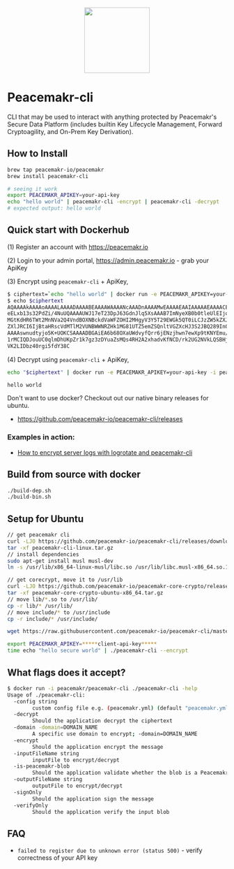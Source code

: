 <p align="center">
  <br>
    <img src="https://admin.peacemakr.io/images/PeacemakrP-Golden.png" width="150"/>
  <br>
</p>

# Peacemakr-cli
CLI that may be used to interact with anything protected by Peacemakr's Secure Data Platform (includes builtin Key Lifecycle Management, Forward Cryptoagility, and On-Prem Key Derivation).

## How to Install
```sh
brew tap peacemakr-io/peacemakr
brew install peacemakr-cli

# seeing it work
export PEACEMAKR_APIKEY=your-api-key
echo "hello world" | peacemakr-cli -encrypt | peacemakr-cli -decrypt
# expected output: hello world
```

## Quick start with Dockerhub
 (1) Register an account with https://peacemakr.io

 (2) Login to your admin portal, https://admin.peacemakr.io - grab your ApiKey

 (3) Encrypt using `peacemakr-cli` + ApiKey,
```sh
$ ciphertext=`echo "hello world" | docker run -e PEACEMAKR_APIKEY=your-api-key -i peacemakr/peacemakr-cli ./peacemakr-cli -encrypt`
$ echo $ciphertext
AQAAAAkAAAAoAAAALAAAADAAAABEAAAAWAAAANcAAADnAAAAMwEAAAAEAAIAAAAAEAAAACEI
eELxb13s32PdZi/4NuUQAAAAUWJ17eT23DpJ63GdnJlq5XsAAAB7ImNyeXB0b0tleUlEIjoi
MGtKdHR6TWt2MnNVa2Q4VndBOXNBckdVaWFZOHI2MHgyV3Y5T29EWGk5QT0iLCJzZW5kZXJL
ZXlJRCI6IjBtaHRscVdMTlM2VUNBWWNRZHk1MG81UTZ5emZSQnltVGZXcHJ3S2JBQ289In0M
AAAAswnudtyjo5K+UOKCSAAAADBGAiEA6b68OXaUWdvyfQrr6jENzjhwn7ewXp9tKNYEmu/W
1rMCIQDJouUC0qlmDhUKpZr1k7gz3zDYuaZsMQs4RH2A2xhadvKfNCD/rk2UG2NVkLQSBHjF
VK2LIDbz40rgi5fdY38C
```
(4) Decrypt using `peacemakr-cli` + ApiKey,
```sh
echo "$ciphertext" | docker run -e PEACEMAKR_APIKEY=your-api-key -i peacemakr/peacemakr-cli ./peacemakr-cli -decrypt 2>/dev/null

hello world
```


Don't want to use docker? Checkout out our native binary releases for ubuntu.
 * https://github.com/peacemakr-io/peacemakr-cli/releases

### Examples in action:
 * [How to encrypt server logs with logrotate and peacemakr-cli](https://medium.com/@danielhuang37/encrypting-all-your-logs-in-2-easy-steps-using-logrotate-and-peacemakr-8ad9cbfe1b4c)

## Build from source with docker
```sh
./build-dep.sh
./build-bin.sh
```

## Setup for Ubuntu
```sh
// get peacemakr cli
curl -LJO https://github.com/peacemakr-io/peacemakr-cli/releases/download/v0.3.0/peacemakr-cli-linux.tar.gz
tar -xf peacemakr-cli-linux.tar.gz
// install dependencies
sudo apt-get install musl musl-dev
ln -s /usr/lib/x86_64-linux-musl/libc.so /usr/lib/libc.musl-x86_64.so.1

// get corecrypt, move it to /usr/lib
curl -LJO https://github.com/peacemakr-io/peacemakr-core-crypto/releases/download/v0.2.2/peacemakr-core-crypto-ubuntu-x86_64.tar.gz
tar -xf peacemakr-core-crypto-ubuntu-x86_64.tar.gz
// move lib/*.so to /usr/lib/
cp -r lib/* /usr/lib/
// move include/* to /usr/include
cp -r include/* /usr/include/

wget https://raw.githubusercontent.com/peacemakr-io/peacemakr-cli/master/peacemakr.yml

export PEACEMAKR_APIKEY=*****client-api-key*****
time echo "hello secure world" | ./peacemakr-cli --encrypt
```

## What flags does it accept?
```sh
$ docker run -i peacemakr/peacemakr-cli ./peacemakr-cli -help
Usage of ./peacemakr-cli:
  -config string
        custom config file e.g. (peacemakr.yml) (default "peacemakr.yml")
  -decrypt
        Should the application decrypt the ciphertext
  -domain -domain=DOMAIN_NAME
        A specific use domain to encrypt; -domain=DOMAIN_NAME
  -encrypt
        Should the application encrypt the message
  -inputFileName string
        inputFile to encrypt/decrypt
  -is-peacemakr-blob
        Should the application validate whether the blob is a Peacemakr blob or not
  -outputFileName string
        outputFile to encrypt/decrypt
  -signOnly
        Should the application sign the message
  -verifyOnly
        Should the application verify the input blob
```

## FAQ

 * `failed to register due to unknown error (status 500)` - verify correctness of your API key
